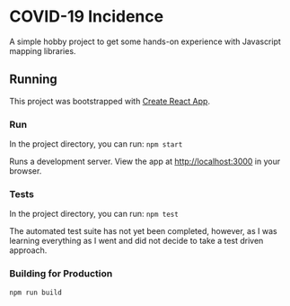 # COVID-19 Incidence
A simple hobby project to get some hands-on experience with Javascript mapping libraries.

## Running
This project was bootstrapped with [Create React App](https://github.com/facebook/create-react-app).

### Run
In the project directory, you can run:
`npm start`

Runs a development server. View the app at [http://localhost:3000](http://localhost:3000) in your browser.

### Tests
In the project directory, you can run:
`npm test`

The automated test suite has not yet been completed, however, as I was learning everything as I went and did not decide to take a test driven approach.

### Building for Production
`npm run build`